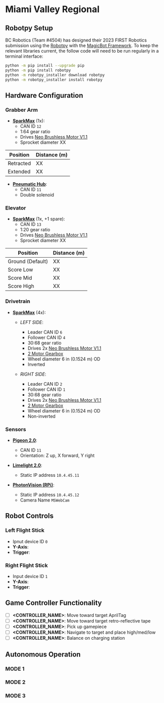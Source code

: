 # Miami Valley Regional

## Robotpy Setup

BC Robotics (Team #4504) has designed their 2023 FIRST Robotics submission using the [Robotpy](https://robotpy.readthedocs.io/en/stable/install/robot.html) with the [MagicBot Framework](https://robotpy.readthedocs.io/en/stable/frameworks/magicbot.html). To keep the relevant libraries current, the follow code will need to be run regularly in a terminal interface:

```sh
python -m pip install --upgrade pip
python -m pip install robotpy
python -m robotpy_installer download robotpy
python -m robotpy_installer install robotpy
```

## Hardware Configuration

### Grabber Arm

- **[SparkMax](https://www.revrobotics.com/rev-11-2158/)** (1x):
  - CAN ID `12`
  - 1:64 gear ratio
  - Drives [Neo Brushless Motor V1.1](https://www.revrobotics.com/rev-21-1650/)
  - Sprocket diameter XX

| Position | Distance (m) |
| --- | --- |
| Retracted | XX |
| Extended | XX |

- **[Pneumatic Hub](https://www.revrobotics.com/rev-11-1852/)**:
  - CAN ID `11`
  - Double solenoid

### Elevator

- **[SparkMax](https://www.revrobotics.com/rev-11-2158/)** (1x, +1 spare):
  - CAN ID `13`
  - 1:20 gear ratio
  - Drives [Neo Brushless Motor V1.1](https://www.revrobotics.com/rev-21-1650/)
  - Sprocket diameter XX

| Position | Distance (m) |
| --- | --- |
| Ground (Default)| XX |
| Score Low | XX |
| Score Mid | XX |
| Score High | XX |

### Drivetrain

- **[SparkMax](https://www.revrobotics.com/rev-11-2158/)** (4x):
  - *LEFT SIDE*: 
    - Leader CAN ID `6`
    - Follower CAN ID `4`
    - 30:68 gear ratio
    - Drives 2x [Neo Brushless Motor V1.1](https://www.revrobotics.com/rev-21-1650/)
    - [2 Motor Gearbox](https://www.revrobotics.com/rev-21-2099/)
    - Wheel diameter 6 in (0.1524 m) OD
    - Inverted

  - *RIGHT SIDE*: 
    - Leader CAN ID `2`
    - Follower CAN ID `1`
    - 30:68 gear ratio
    - Drives 2x [Neo Brushless Motor V1.1](https://www.revrobotics.com/rev-21-1650/)
    - [2 Motor Gearbox](https://www.revrobotics.com/rev-21-2099/)
    - Wheel diameter 6 in (0.1524 m) OD
    - Non-inverted

### Sensors

- **[Pigeon 2.0](https://www.google.com/search?client=safari&rls=en&q=pigeon+2.0&ie=UTF-8&oe=UTF-8)**:
  - CAN ID `11`
  - Orientation: Z up, X forward, Y right

- **[Limelight 2.0](https://docs.limelightvision.io/en/latest/)**:
  - Static IP address `10.4.45.11`

- **[PhotonVision (RPi)](https://photonvision.org)**:
  - Static IP address `10.4.45.12`
  - Camera Name `MSWebCam`

## Robot Controls

### **Left Flight Stick**

- Ipnut device ID `0`
- **Y-Axis**:
- **Trigger**:

### **Right Flight Stick**

- Input device ID `1`
- **Y-Axis**:
- **Trigger**:

## Game Controller Functionality

- [ ] **<CONTROLLER_NAME>**: Move toward target AprilTag
- [ ] **<CONTROLLER_NAME>**: Move toward target retro-reflective tape
- [ ] **<CONTROLLER_NAME>**: Pick up gamepiece
- [ ] **<CONTROLLER_NAME>**: Navigate to target and place high/med/low
- [ ] **<CONTROLLER_NAME>**: Balance on charging station

## Autonomous Operation

### **MODE 1**

### **MODE 2**

### **MODE 3**
